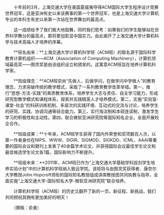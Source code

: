 　　十年前的3月，上海交通大学在美国夏威夷夺得ACM国际大学生程序设计竞赛世界冠军，这是亚洲有史以来该赛事的第一个世界冠军，也是上海交通大学计算机专业的本科生有史以来第一次站在世界舞台的最高点。

　　这一成绩给予了我们极大地鼓舞，同时我们思考：如果我们的学生能够站在世界科学舞台的最高点，那将更加彰显中国实力。由此揭开了上海交通大学计算机科学与技术高端人才培养的序幕。

　　**班名由来：**上海交通大学计算机科学班（ACM班）的取名源于国际科学教育计算机组织——ACM（Association of Computing Machinery），计算机领域最高奖——图灵奖是由该组织设立和颁发的。这寓意ACM班旨在培养计算机科学家。

　　**班级理念：**ACM班崇尚“先做人、后做学问，在做学问中学做人”的教育理念，力求突破传统的教学模式，采取了一系列教育教学改革举措。第一，推行“思想-方法-实践”的素质教育体系，培养学生大志与责任、自主学习能力，形成研究型教学模式和课程体系，探索并实践精英人才培养模式。第二，实施“实验室-课堂-社会”的科研训练机制、多层次的实践环境、互动式的交流与讨论，培养学生的研究、实践、协调沟通等综合能力。第三，实行淘汰制和本硕连读制，激发学生学习的积极性和主动性。第四，联合微软亚洲研究院等国际知名企业，全面开展校企合作。

　　**班级成果：**十年来，ACM班学生获得了国内外荣誉和奖项数百人次，以第一作者身份在NIPS、WWW、SIGIR、SIGMOD、SIGKDD、ICML、AAAI等重要的国际会议和期刊上发表了40余篇学术论文，并获得国际会议最佳学生论文和最佳候选学生论文各1篇，国际影响力不断提升。

　　**班级未来：**2011年，ACM班已作为“上海交通大学基础学科拔剑学生培养实验计划”中的计算机科学班纳入致远学院。该班将与由图灵奖获得者、康奈尔大学教授John Hopcroft领衔的国际知名教授组成讲席教授团共同执教与指导，全面实施“上海交通大学-国际知名大学-微软亚洲研究院”联合培养。

　　计算机科学班（ACM班）的历史又翻开了新的一页，新征程、新挑战，我们共同预祝其拥有更加美好的明天！

　　（撰稿：俞勇）
